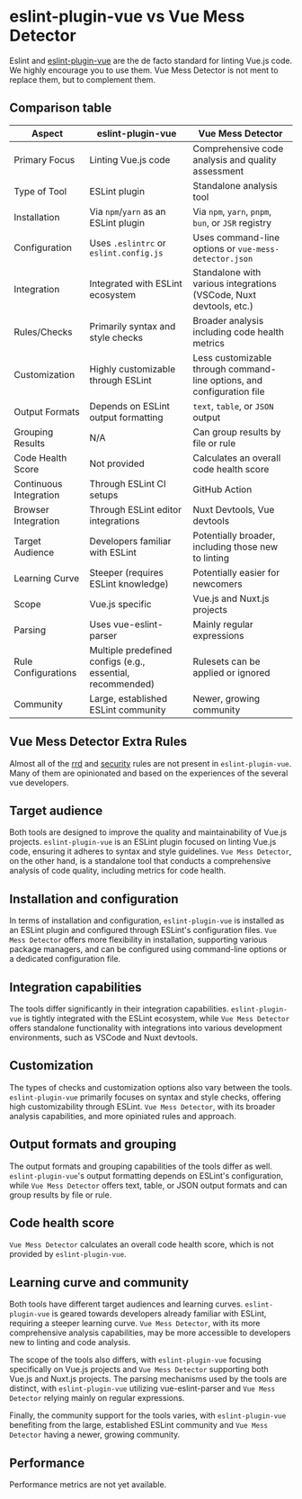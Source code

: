 # eslint-plugin-vue vs Vue Mess Detector

Eslint and [eslint-plugin-vue](https://github.com/vuejs/eslint-plugin-vue) are the de facto standard for linting Vue.js code. We highly encourage you to use them. Vue Mess Detector is not ment to replace them, but to complement them.

## Comparison table

| Aspect | eslint-plugin-vue | Vue Mess Detector |
|--------|-------------------|-------------------|
| Primary Focus | Linting Vue.js code | Comprehensive code analysis and quality assessment |
| Type of Tool | ESLint plugin | Standalone analysis tool |
| Installation | Via `npm`/`yarn` as an ESLint plugin | Via `npm`, `yarn`, `pnpm`, `bun`, or `JSR` registry |
| Configuration | Uses `.eslintrc` or `eslint.config.js` | Uses command-line options or `vue-mess-detector.json` |
| Integration | Integrated with ESLint ecosystem | Standalone with various integrations (VSCode, Nuxt devtools, etc.) |
| Rules/Checks | Primarily syntax and style checks | Broader analysis including code health metrics |
| Customization | Highly customizable through ESLint | Less customizable through command-line options, and configuration file |
| Output Formats | Depends on ESLint output formatting | `text`, `table`, or `JSON` output |
| Grouping Results | N/A | Can group results by file or rule |
| Code Health Score | Not provided | Calculates an overall code health score |
| Continuous Integration | Through ESLint CI setups | GitHub Action |
| Browser Integration | Through ESLint editor integrations | Nuxt Devtools, Vue devtools |
| Target Audience | Developers familiar with ESLint | Potentially broader, including those new to linting |
| Learning Curve | Steeper (requires ESLint knowledge) | Potentially easier for newcomers |
| Scope | Vue.js specific | Vue.js and Nuxt.js projects |
| Parsing | Uses vue-eslint-parser | Mainly regular expressions |
| Rule Configurations | Multiple predefined configs (e.g., essential, recommended) | Rulesets can be applied or ignored |
| Community | Large, established ESLint community | Newer, growing community |

## Vue Mess Detector Extra Rules

Almost all of the [rrd](./rules/rrd/index.md) and [security](./rules/security/index.md) rules are not present in `eslint-plugin-vue`. Many of them are opinionated and based on the experiences of the several vue developers.

## Target audience

Both tools are designed to improve the quality and maintainability of Vue.js projects. `eslint-plugin-vue` is an ESLint plugin focused on linting Vue.js code, ensuring it adheres to syntax and style guidelines. `Vue Mess Detector`, on the other hand, is a standalone tool that conducts a comprehensive analysis of code quality, including metrics for code health.

## Installation and configuration

In terms of installation and configuration, `eslint-plugin-vue` is installed as an ESLint plugin and configured through ESLint's configuration files. `Vue Mess Detector` offers more flexibility in installation, supporting various package managers, and can be configured using command-line options or a dedicated configuration file.

## Integration capabilities

The tools differ significantly in their integration capabilities. `eslint-plugin-vue` is tightly integrated with the ESLint ecosystem, while `Vue Mess Detector` offers standalone functionality with integrations into various development environments, such as VSCode and Nuxt devtools.

## Customization

The types of checks and customization options also vary between the tools. `eslint-plugin-vue` primarily focuses on syntax and style checks, offering high customizability through ESLint. `Vue Mess Detector`, with its broader analysis capabilities, and more opiniated rules and approach.

## Output formats and grouping

The output formats and grouping capabilities of the tools differ as well. `eslint-plugin-vue`'s output formatting depends on ESLint's configuration, while `Vue Mess Detector` offers text, table, or JSON output formats and can group results by file or rule. 

## Code health score

`Vue Mess Detector` calculates an overall code health score, which is not provided by `eslint-plugin-vue`.

## Learning curve and community

Both tools have different target audiences and learning curves. `eslint-plugin-vue` is geared towards developers already familiar with ESLint, requiring a steeper learning curve. `Vue Mess Detector`, with its more comprehensive analysis capabilities, may be more accessible to developers new to linting and code analysis.

The scope of the tools also differs, with `eslint-plugin-vue` focusing specifically on Vue.js projects and `Vue Mess Detector` supporting both Vue.js and Nuxt.js projects. The parsing mechanisms used by the tools are distinct, with `eslint-plugin-vue` utilizing vue-eslint-parser and `Vue Mess Detector` relying mainly on regular expressions.

Finally, the community support for the tools varies, with `eslint-plugin-vue` benefiting from the large, established ESLint community and `Vue Mess Detector` having a newer, growing community.

## Performance

Performance metrics are not yet available.
